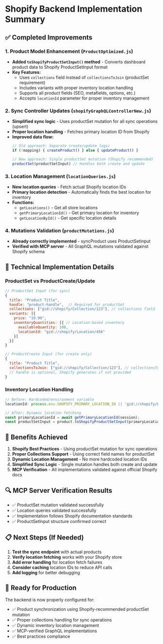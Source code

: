# Shopify Backend Implementation Summary

## ✅ Completed Improvements

### 1. Product Model Enhancement (`ProductOptimized.js`)
- **Added `toShopifyProductSetInput()` method** - Converts dashboard product data to Shopify ProductSetInput format
- **Key Features:**
  - Uses `collections` field instead of `collectionsToJoin` (productSet requirement)
  - Includes variants with proper inventory location handling
  - Supports all product fields (SEO, metafields, options, etc.)
  - Accepts `locationId` parameter for proper inventory management

### 2. Sync Controller Updates (`shopifyGraphQLControllerNew.js`)
- **Simplified sync logic** - Uses productSet mutation for all sync operations (upsert)
- **Proper location handling** - Fetches primary location ID from Shopify
- **Improved data flow:**
  ```javascript
  // Old approach: Separate create/update logic
  if (!mapping) { createProduct() } else { updateProduct() }
  
  // New approach: Single productSet mutation (Shopify recommended)
  productSet(productSetInput) // Handles both create and update
  ```

### 3. Location Management (`locationQueries.js`)
- **New location queries** - Fetch actual Shopify location IDs
- **Primary location detection** - Automatically finds the best location for inventory
- **Functions:**
  - `getLocations()` - Get all store locations
  - `getPrimaryLocationId()` - Get primary location for inventory
  - `getLocationById()` - Get specific location details

### 4. Mutations Validation (`productMutations.js`)
- **Already correctly implemented** - syncProduct uses ProductSetInput
- **Verified with MCP server** - All GraphQL mutations validated against Shopify schema

## 🔧 Technical Implementation Details

### ProductSet vs ProductCreate/Update
```javascript
// ProductSet Input (for sync)
{
  title: "Product Title",
  handle: "product-handle",  // Required for productSet
  collections: ["gid://shopify/Collection/123"], // collections field
  variants: [{
    price: "19.99",
    inventoryQuantities: [{ // Location-based inventory
      availableQuantity: 100,
      locationId: "gid://shopify/Location/456"
    }]
  }]
}

// ProductCreate Input (for create only)
{
  title: "Product Title",
  collectionsToJoin: ["gid://shopify/Collection/123"], // collectionsToJoin field
  // handle is optional, Shopify generates if not provided
}
```

### Inventory Location Handling
```javascript
// Before: Hardcoded/environment variable
locationId: process.env.SHOPIFY_PRIMARY_LOCATION_ID || 'gid://shopify/Location/primary'

// After: Dynamic location fetching
const primaryLocationId = await getPrimaryLocationId(session);
const productSetInput = product.toShopifyProductSetInput(primaryLocationId);
```

## 🎯 Benefits Achieved

1. **Shopify Best Practices** - Using productSet mutation for sync operations
2. **Proper Collections Support** - Using correct field names for productSet
3. **Dynamic Location Management** - No more hardcoded location IDs
4. **Simplified Sync Logic** - Single mutation handles both create and update
5. **MCP Verification** - All implementations validated against official Shopify docs

## 🔍 MCP Server Verification Results

- ✅ ProductSet mutation validated successfully
- ✅ Location queries validated successfully  
- ✅ Implementation follows Shopify documentation standards
- ✅ ProductSetInput structure confirmed correct

## 📋 Next Steps (If Needed)

1. **Test the sync endpoint** with actual products
2. **Verify location fetching** works with your Shopify store
3. **Add error handling** for location fetch failures
4. **Consider caching** location IDs to reduce API calls
5. **Add logging** for better debugging

## 🚀 Ready for Production

The backend is now properly configured for:
- ✅ Product synchronization using Shopify-recommended productSet mutation
- ✅ Proper collections handling for sync operations
- ✅ Dynamic inventory location management
- ✅ MCP-verified GraphQL implementations
- ✅ Best practices compliance
